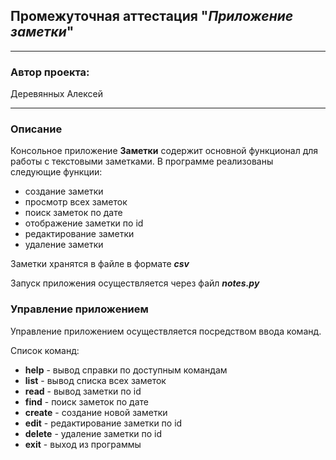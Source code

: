 ## Промежуточная аттестация "*Приложение заметки*"
* **
### Автор проекта:
Деревянных Алексей
* **

### Описание
Консольное приложение **Заметки** содержит основной функционал для работы с текстовыми заметками. В программе реализованы следующие функции:
* создание заметки
* просмотр всех заметок
* поиск заметок по дате
* отображение заметки по id
* редактирование заметки
* удаление заметки

Заметки хранятся в файле в формате _**csv**_

Запуск приложения осуществляется через файл _**notes.py**_

### Управление приложением
Управление приложением осуществляется посредством ввода команд.

Список команд:
* **help** - вывод справки по доступным командам
* **list** - вывод списка всех заметок
* **read** - вывод заметки по id
* **find** - поиск заметок по дате
* **create** - создание новой заметки
* **edit** - редактирование заметки по id
* **delete** - удаление заметки по id
* **exit** - выход из программы